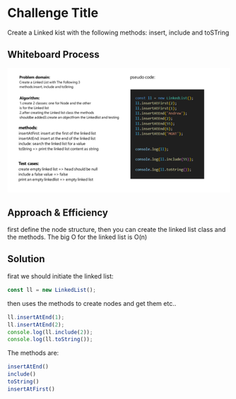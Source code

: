 # Challenge Title
Create a Linked kist with the following methods: insert, include and toSTring

## Whiteboard Process
![](./images/LinkedListImplementation.png)

## Approach & Efficiency
first define the node structure, then you can create the linked list class and the methods. The big O for the linked list is O(n)

## Solution
firat we should initiate the linked list:
```js
const ll = new LinkedList();
```

then uses the methods to create nodes and get them etc..
```js
ll.insertAtEnd(1);
ll.insertAtEnd(2);
console.log(ll.include(2));
console.log(ll.toString());
```

The methods are:
```js
insertAtEnd()
include()
toString()
insertAtFirst()
```
